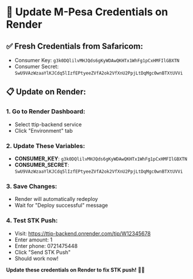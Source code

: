 # 🔧 Update M-Pesa Credentials on Render

## ✅ **Fresh Credentials from Safaricom:**
- Consumer Key: `g3k0DQlilvMHJQds6gKyWDAwQKHTx1WhFg1pCxHMFIlGBXTN`
- Consumer Secret: `SwU9VAzWzaaYlKJCdq5lIzfEPtyeeZVfA2ok2VfXnU2PpjLtDqMgc0wnBTXtUVVi`

## 📋 **Update on Render:**

### 1. **Go to Render Dashboard:**
- Select ttip-backend service
- Click "Environment" tab

### 2. **Update These Variables:**
- **CONSUMER_KEY**: `g3k0DQlilvMHJQds6gKyWDAwQKHTx1WhFg1pCxHMFIlGBXTN`
- **CONSUMER_SECRET**: `SwU9VAzWzaaYlKJCdq5lIzfEPtyeeZVfA2ok2VfXnU2PpjLtDqMgc0wnBTXtUVVi`

### 3. **Save Changes:**
- Render will automatically redeploy
- Wait for "Deploy successful" message

### 4. **Test STK Push:**
- Visit: https://ttip-backend.onrender.com/tip/W12345678
- Enter amount: 1
- Enter phone: 0721475448
- Click "Send STK Push"
- Should work now!

**Update these credentials on Render to fix STK push!** 🔧📱